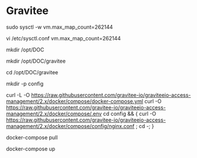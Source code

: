 # Gravitee


sudo sysctl -w vm.max_map_count=262144

vi /etc/sysctl.conf
vm.max_map_count=262144

mkdir /opt/DOC

mkdir /opt/DOC/gravitee

cd /opt/DOC/gravitee

mkdir -p config

curl -L -O https://raw.githubusercontent.com/gravitee-io/graviteeio-access-management/2.x/docker/compose/docker-compose.yml
curl -O https://raw.githubusercontent.com/gravitee-io/graviteeio-access-management/2.x/docker/compose/.env
cd config && { curl -O https://raw.githubusercontent.com/gravitee-io/graviteeio-access-management/2.x/docker/compose/config/nginx.conf ; cd -; }

docker-compose pull

docker-compose up
